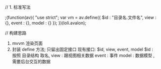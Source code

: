 // 1. 标准写法

;(function(av){
    "use strict";
    var vm = av.define({
        $id : "目录名.文件名",
        view : {},
        event : {},
        model : {}
    });
})(loli.avalon);

// 构建思路
1. mvvm 渲染页面
2. 封装 define 方法; 只留出固定接口
	现有接口: $id, view, event, model
	$id : 按照 目录结构 取名, 
	view : 跟视图相关数据
	event : 事件
	model : 数据模型 , 需要后台交互的数据